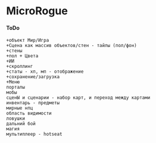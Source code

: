 # MicroRogue

#### ToDo
	+объект Мир/Игра
	+Сцена как массив объектов/стен - тайлы (пол/фон)
	+стены
	+пол + Цвета
	+ИИ
	+скроллинг
	+статы - хп, мп - отображение
	+сохранение/загрузка
	+Меню
	порталы
	мобы
	сценЫ и сценарии - набор карт, и переход между картами
	инвентарь - предметы
	мирные нпц
	область видимости
	ловушки
	дальний бой
	магия
	мультиплеер - hotseat

